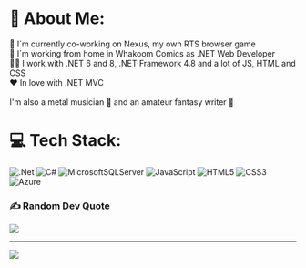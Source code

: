 # 💫 About Me:
🚀 I´m currently co-working on Nexus, my own RTS browser game<br>🏡 I´m working from home in Whakoom Comics as .NET Web Developer<br>👨‍💻 I work with .NET 6 and 8, .NET Framework 4.8 and a lot of JS, HTML and CSS<br>❤️ In love with .NET MVC<br><br>I'm also a metal musician 🤘 and an amateur fantasy writer 📜


# 💻 Tech Stack:
![.Net](https://img.shields.io/badge/.NET-5C2D91?style=for-the-badge&logo=.net&logoColor=white) ![C#](https://img.shields.io/badge/c%23-%23239120.svg?style=for-the-badge&logo=c-sharp&logoColor=white) ![MicrosoftSQLServer](https://img.shields.io/badge/Microsoft%20SQL%20Sever-CC2927?style=for-the-badge&logo=microsoft%20sql%20server&logoColor=white) ![JavaScript](https://img.shields.io/badge/javascript-%23323330.svg?style=for-the-badge&logo=javascript&logoColor=%23F7DF1E) ![HTML5](https://img.shields.io/badge/html5-%23E34F26.svg?style=for-the-badge&logo=html5&logoColor=white) ![CSS3](https://img.shields.io/badge/css3-%231572B6.svg?style=for-the-badge&logo=css3&logoColor=white) ![Azure](https://img.shields.io/badge/azure-%230072C6.svg?style=for-the-badge&logo=azure-devops&logoColor=white)

### ✍️ Random Dev Quote
![](https://quotes-github-readme.vercel.app/api?type=horizontal&theme=merko)

---
[![](https://visitcount.itsvg.in/api?id=kash07-omp&icon=0&color=0)](https://visitcount.itsvg.in)

<!-- Proudly created with GPRM ( https://gprm.itsvg.in ) -->

